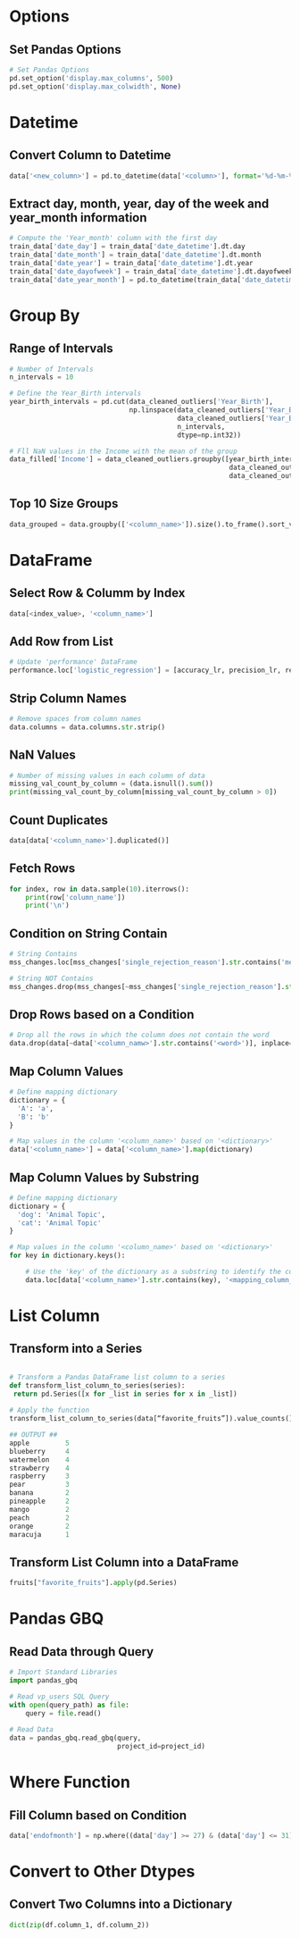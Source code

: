 # Options

## Set Pandas Options
``` python
# Set Pandas Options
pd.set_option('display.max_columns', 500)
pd.set_option('display.max_colwidth', None)
```

# Datetime

## Convert Column to Datetime
``` python
data['<new_column>'] = pd.to_datetime(data['<column>'], format='%d-%m-%Y')
```

## Extract day, month, year, day of the week and year_month information
``` python
# Compute the 'Year_month' column with the first day
train_data['date_day'] = train_data['date_datetime'].dt.day
train_data['date_month'] = train_data['date_datetime'].dt.month
train_data['date_year'] = train_data['date_datetime'].dt.year
train_data['date_dayofweek'] = train_data['date_datetime'].dt.dayofweek
train_data['date_year_month'] = pd.to_datetime(train_data['date_datetime']).dt.to_period('M')
```

# Group By

## Range of Intervals
``` python
# Number of Intervals
n_intervals = 10

# Define the Year_Birth intervals
year_birth_intervals = pd.cut(data_cleaned_outliers['Year_Birth'],
                              np.linspace(data_cleaned_outliers['Year_Birth'].min(),
                                          data_cleaned_outliers['Year_Birth'].max(),
                                          n_intervals,
                                          dtype=np.int32))

# Fll NaN values in the Income with the mean of the group
data_filled['Income'] = data_cleaned_outliers.groupby([year_birth_intervals,
                                                       data_cleaned_outliers['Education'],
                                                       data_cleaned_outliers['Marital_Status']])['Income'].apply(lambda x: x.fillna(x.mean()))
```

## Top 10 Size Groups
``` python
data_grouped = data.groupby(['<column_name>']).size().to_frame().sort_values([0], ascending = False).head(10).reset_index()
```


# DataFrame

## Select Row & Columm by Index
``` python
data[<index_value>, '<column_name>']
```

## Add Row from List
``` python
# Update 'performance' DataFrame
performance.loc['logistic_regression'] = [accuracy_lr, precision_lr, recall_lr, f1_lr]
```

## Strip Column Names
``` python
# Remove spaces from column names
data.columns = data.columns.str.strip()
```

## NaN Values
``` python
# Number of missing values in each column of data
missing_val_count_by_column = (data.isnull().sum())
print(missing_val_count_by_column[missing_val_count_by_column > 0])
```

## Count Duplicates
``` python
data[data['<column_name>'].duplicated()]
```

## Fetch Rows
``` python
for index, row in data.sample(10).iterrows():
    print(row['column_name'])
    print('\n')
```

## Condition on String Contain
``` python
# String Contains
mss_changes.loc[mss_changes['single_rejection_reason'].str.contains('menu_management_pandora'), 'main_rejection_reason'] = 1

# String NOT Contains
mss_changes.drop(mss_changes[~mss_changes['single_rejection_reason'].str.contains('menu_management_pandora')], inplace=True)
```

## Drop Rows based on a Condition
``` python
# Drop all the rows in which the column does not contain the word
data.drop(data[~data['<column_namw>'].str.contains('<word>')], inplace=True)
```

## Map Column Values
``` python
# Define mapping dictionary
dictionary = {
  'A': 'a', 
  'B': 'b'
}

# Map values in the column '<column_name>' based on '<dictionary>'
data['<column_name>'] = data['<column_name>'].map(dictionary)
```

## Map Column Values by Substring
``` python
# Define mapping dictionary
dictionary = {
  'dog': 'Animal Topic', 
  'cat': 'Animal Topic'
}

# Map values in the column '<column_name>' based on '<dictionary>'
for key in dictionary.keys():

    # Use the 'key' of the dictionary as a substring to identify the corresponding category to map
    data.loc[data['<column_name>'].str.contains(key), '<mapping_column_name>'] = dictionary[key]
```

# List Column

## Transform into a Series
``` python

# Transform a Pandas DataFrame list column to a series
def transform_list_column_to_series(series):
 return pd.Series([x for _list in series for x in _list])
 
# Apply the function
transform_list_column_to_series(data[“favorite_fruits”]).value_counts()

## OUTPUT ##
apple         5
blueberry     4
watermelon    4
strawberry    4
raspberry     3
pear          3
banana        2
pineapple     2
mango         2
peach         2
orange        2
maracuja      1
```

## Transform List Column into a DataFrame
``` python
fruits["favorite_fruits"].apply(pd.Series)
```

# Pandas GBQ

## Read Data through Query
``` python
# Import Standard Libraries
import pandas_gbq

# Read vp_users SQL Query
with open(query_path) as file:
    query = file.read()
    
# Read Data
data = pandas_gbq.read_gbq(query,
                           project_id=project_id)
```

# Where Function

## Fill Column based on Condition
``` python
data['endofmonth'] = np.where((data['day'] >= 27) & (data['day'] <= 31), 1, 0)
```

# Convert to Other Dtypes

## Convert Two Columns into a Dictionary
``` python
dict(zip(df.column_1, df.column_2))
```
